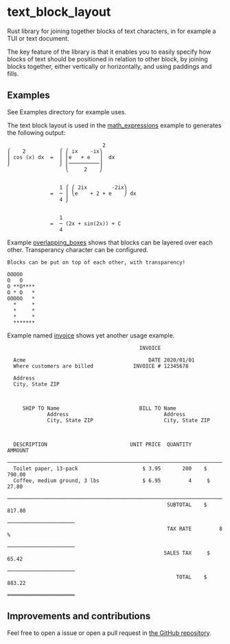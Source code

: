 # text_block_layout

Rust library for joining together blocks of text characters, in for example a
TUI or text document.

The key feature of the library is that it enables you to easily specify how
blocks of text should be positioned in relation to other block, by joining
blocks together, either vertically or horizontally, and using paddings and
fills.

## Examples

See Examples directory for example uses.

The text block layout is used in the
[math_expressions](examples/math_expressions.rs) example to generates the
following output:

```text
                               2
⌠    2           ⌠ ⎛ ix    -ix⎞
⎮ cos (x) dx  =  ⎮ ⎜e   + e   ⎟  dx
⌡                ⌡ ⎜──────────⎟
                   ⎝     2    ⎠


                 1 ⌠ ⎛ 2ix        -2ix⎞
              =  ─ ⎮ ⎝e    + 2 + e    ⎠ dx
                 4 ⌡


                 1
              =  ─ (2x + sin(2x)) + C
                 4
```

Example [overlapping_boxes](examples/overlapping_boxes.rs) shows that blocks can
be layered over each other. Transperancy character can be configured.

```text
Blocks can be put on top of each other, with transparency!

OOOOO
O   O
O **O****
O * O   *
OOOOO   *
  *     *
  *     *
  *     *
  *******
```

Example named [invoice](examples/invoice.rs) shows yet another usage example.

```text
                                           INVOICE

  Acme                                        DATE 2020/01/01
  Where customers are billed             INVOICE # 12345678

  Address
  City, State ZIP



     SHIP TO Name                          BILL TO Name
             Address                               Address
             City, State ZIP                       City, State ZIP



  DESCRIPTION                           UNIT PRICE  QUANTITY     AMMOUNT
  ──────────────────────────────────────────────────────────────────────
  Toilet paper, 13-pack                     $ 3.95       200    $ 790.00
  Coffee, medium ground, 3 lbs              $ 6.95         4     $ 27.80
  ──────────────────────────────────────────────────────────────────────
                                                    SUBTOTAL    $ 817.80
                                                  ──────────────────────
                                                    TAX RATE         8 %
                                                  ──────────────────────
                                                   SALES TAX     $ 65.42
                                                  ──────────────────────
                                                       TOTAL    $ 883.22
                                                  ══════════════════════
```

## Improvements and contributions

Feel free to open a issue or open a pull request in
[the GitHub repository](https://github.com/jockbert/text_block_layout).
